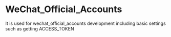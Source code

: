 # WeChat_Official_Accounts
It is used for wechat_official_accounts development including basic settings such as getting ACCESS_TOKEN 
